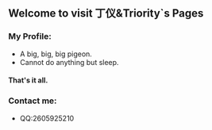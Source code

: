 ## Welcome to visit 丁仪&Triority`s Pages

### My Profile:
- A big, big, big pigeon.
- Cannot do anything but sleep.
#### That's it all.

### Contact me:
- QQ:2605925210
